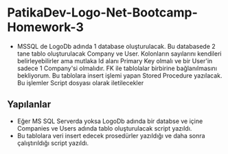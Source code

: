 # PatikaDev-Logo-Net-Bootcamp-Homework-3

*  MSSQL de  LogoDb adında 1 database oluşturulacak. Bu databasede 2 tane tablo oluşturulacak Company ve User. Kolonların sayılarını kendileri belirleyebilirler ama mutlaka Id alanı Primary Key olmalı ve bir User'in sadece 1 Company'si olmalıdır. FK ile tablolalar birbirine bağlanılmasını bekliyorum. Bu tablolara insert işlemi yapan Stored Procedure yazılacak. Bu işlemler Script dosyası olarak iletilecekler

## Yapılanlar

* Eğer MS SQL Serverda yoksa LogoDb adında bir databse ve içine Companies ve Users adında tablo oluşturulacak script yazıldı.
* Bu tablolara veri insert edecek prosedürler yazıldığı ve daha sonra çalıştırıldığı script yazıldı.
